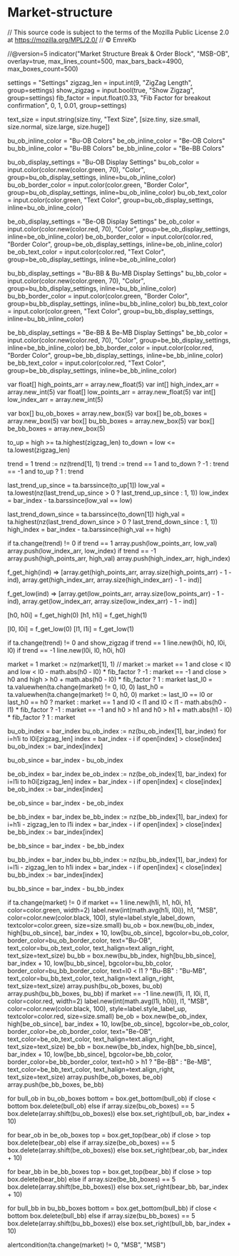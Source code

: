 # Market-structure
// This source code is subject to the terms of the Mozilla Public License 2.0 at https://mozilla.org/MPL/2.0/
// © EmreKb

//@version=5
indicator("Market Structure Break & Order Block", "MSB-OB", overlay=true, max_lines_count=500, max_bars_back=4900, max_boxes_count=500)

settings = "Settings"
zigzag_len = input.int(9, "ZigZag Length", group=settings)
show_zigzag = input.bool(true, "Show Zigzag", group=settings)
fib_factor = input.float(0.33, "Fib Factor for breakout confirmation", 0, 1, 0.01, group=settings)

text_size = input.string(size.tiny, "Text Size", [size.tiny, size.small, size.normal, size.large, size.huge])

bu_ob_inline_color = "Bu-OB Colors"
be_ob_inline_color = "Be-OB Colors"
bu_bb_inline_color = "Bu-BB Colors"
be_bb_inline_color = "Be-BB Colors"

bu_ob_display_settings = "Bu-OB Display Settings"
bu_ob_color = input.color(color.new(color.green, 70), "Color", group=bu_ob_display_settings, inline=bu_ob_inline_color)
bu_ob_border_color = input.color(color.green, "Border Color", group=bu_ob_display_settings, inline=bu_ob_inline_color)
bu_ob_text_color = input.color(color.green, "Text Color", group=bu_ob_display_settings, inline=bu_ob_inline_color)

be_ob_display_settings = "Be-OB Display Settings"
be_ob_color = input.color(color.new(color.red, 70), "Color", group=be_ob_display_settings, inline=be_ob_inline_color)
be_ob_border_color = input.color(color.red, "Border Color", group=be_ob_display_settings, inline=be_ob_inline_color)
be_ob_text_color = input.color(color.red, "Text Color", group=be_ob_display_settings, inline=be_ob_inline_color)

bu_bb_display_settings = "Bu-BB & Bu-MB Display Settings"
bu_bb_color = input.color(color.new(color.green, 70), "Color", group=bu_bb_display_settings, inline=bu_bb_inline_color)
bu_bb_border_color = input.color(color.green, "Border Color", group=bu_bb_display_settings, inline=bu_bb_inline_color)
bu_bb_text_color = input.color(color.green, "Text Color", group=bu_bb_display_settings, inline=bu_bb_inline_color)

be_bb_display_settings = "Be-BB & Be-MB Display Settings"
be_bb_color = input.color(color.new(color.red, 70), "Color", group=be_bb_display_settings, inline=be_bb_inline_color)
be_bb_border_color = input.color(color.red, "Border Color", group=be_bb_display_settings, inline=be_bb_inline_color)
be_bb_text_color = input.color(color.red, "Text Color", group=be_bb_display_settings, inline=be_bb_inline_color)


var float[] high_points_arr = array.new_float(5)
var int[] high_index_arr = array.new_int(5)
var float[] low_points_arr = array.new_float(5)
var int[] low_index_arr = array.new_int(5)

var box[] bu_ob_boxes = array.new_box(5)
var box[] be_ob_boxes = array.new_box(5)
var box[] bu_bb_boxes = array.new_box(5)
var box[] be_bb_boxes = array.new_box(5)

to_up = high >= ta.highest(zigzag_len)
to_down = low <= ta.lowest(zigzag_len)

trend = 1
trend := nz(trend[1], 1)
trend := trend == 1 and to_down ? -1 : trend == -1 and to_up ? 1 : trend

last_trend_up_since = ta.barssince(to_up[1])
low_val = ta.lowest(nz(last_trend_up_since > 0 ? last_trend_up_since : 1, 1))
low_index = bar_index - ta.barssince(low_val == low)

last_trend_down_since = ta.barssince(to_down[1])
high_val = ta.highest(nz(last_trend_down_since > 0 ? last_trend_down_since : 1, 1))
high_index = bar_index - ta.barssince(high_val == high)

if ta.change(trend) != 0
    if trend == 1
        array.push(low_points_arr, low_val)
        array.push(low_index_arr, low_index)
    if trend == -1
        array.push(high_points_arr, high_val)
        array.push(high_index_arr, high_index)


f_get_high(ind) =>
    [array.get(high_points_arr, array.size(high_points_arr) - 1 - ind), array.get(high_index_arr, array.size(high_index_arr) - 1 - ind)]


f_get_low(ind) =>
    [array.get(low_points_arr, array.size(low_points_arr) - 1 - ind), array.get(low_index_arr, array.size(low_index_arr) - 1 - ind)]


[h0, h0i] = f_get_high(0)
[h1, h1i] = f_get_high(1)

[l0, l0i] = f_get_low(0)
[l1, l1i] = f_get_low(1)

if ta.change(trend) != 0 and show_zigzag
    if trend == 1
        line.new(h0i, h0, l0i, l0)
    if trend == -1
        line.new(l0i, l0, h0i, h0)

market = 1
market := nz(market[1], 1)
// market := market == 1 and close < l0 and low < l0 - math.abs(h0 - l0) * fib_factor ? -1 : market == -1 and close > h0 and high > h0 + math.abs(h0 - l0) * fib_factor ? 1 : market
last_l0 = ta.valuewhen(ta.change(market) != 0, l0, 0)
last_h0 = ta.valuewhen(ta.change(market) != 0, h0, 0)
market := last_l0 == l0 or last_h0 == h0 ? market : market == 1 and l0 < l1 and l0 < l1 - math.abs(h0 - l1) * fib_factor ? -1 : market == -1 and h0 > h1 and h0 > h1 + math.abs(h1 - l0) * fib_factor ? 1 : market

bu_ob_index = bar_index
bu_ob_index := nz(bu_ob_index[1], bar_index)
for i=h1i to l0i[zigzag_len]
    index = bar_index - i 
    if open[index] > close[index]
        bu_ob_index := bar_index[index]

bu_ob_since = bar_index - bu_ob_index

be_ob_index = bar_index
be_ob_index := nz(be_ob_index[1], bar_index)
for i=l1i to h0i[zigzag_len]
    index = bar_index - i 
    if open[index] < close[index]
        be_ob_index := bar_index[index]

be_ob_since = bar_index - be_ob_index

be_bb_index = bar_index
be_bb_index := nz(be_bb_index[1], bar_index)
for i=h1i - zigzag_len to l1i
    index = bar_index - i
    if open[index] > close[index]
        be_bb_index := bar_index[index]

be_bb_since = bar_index - be_bb_index

bu_bb_index = bar_index
bu_bb_index := nz(bu_bb_index[1], bar_index)
for i=l1i - zigzag_len to h1i
    index = bar_index - i
    if open[index] < close[index]
        bu_bb_index := bar_index[index]

bu_bb_since = bar_index - bu_bb_index

if ta.change(market) != 0
    if market == 1
        line.new(h1i, h1, h0i, h1, color=color.green, width=2)
        label.new(int(math.avg(h1i, l0i)), h1, "MSB", color=color.new(color.black, 100), style=label.style_label_down, textcolor=color.green, size=size.small)
        bu_ob = box.new(bu_ob_index, high[bu_ob_since], bar_index + 10, low[bu_ob_since], bgcolor=bu_ob_color, border_color=bu_ob_border_color, text="Bu-OB", text_color=bu_ob_text_color, text_halign=text.align_right, text_size=text_size)
        bu_bb = box.new(bu_bb_index, high[bu_bb_since], bar_index + 10, low[bu_bb_since], bgcolor=bu_bb_color, border_color=bu_bb_border_color, text=l0 < l1 ? "Bu-BB" : "Bu-MB", text_color=bu_bb_text_color, text_halign=text.align_right, text_size=text_size)
        array.push(bu_ob_boxes, bu_ob)
        array.push(bu_bb_boxes, bu_bb)
    if market == -1
        line.new(l1i, l1, l0i, l1, color=color.red, width=2)
        label.new(int(math.avg(l1i, h0i)), l1, "MSB", color=color.new(color.black, 100), style=label.style_label_up, textcolor=color.red, size=size.small)
        be_ob = box.new(be_ob_index, high[be_ob_since], bar_index + 10, low[be_ob_since], bgcolor=be_ob_color, border_color=be_ob_border_color, text="Be-OB", text_color=be_ob_text_color, text_halign=text.align_right, text_size=text_size)
        be_bb = box.new(be_bb_index, high[be_bb_since], bar_index + 10, low[be_bb_since], bgcolor=be_bb_color, border_color=be_bb_border_color, text=h0 > h1 ? "Be-BB" : "Be-MB", text_color=be_bb_text_color, text_halign=text.align_right, text_size=text_size)
        array.push(be_ob_boxes, be_ob)
        array.push(be_bb_boxes, be_bb)

for bull_ob in bu_ob_boxes
    bottom = box.get_bottom(bull_ob)
    if close < bottom
        box.delete(bull_ob)
    else if array.size(bu_ob_boxes) == 5
        box.delete(array.shift(bu_ob_boxes))
    else
        box.set_right(bull_ob, bar_index + 10)
    
for bear_ob in be_ob_boxes
    top = box.get_top(bear_ob)
    if close > top
        box.delete(bear_ob)
    else if array.size(be_ob_boxes) == 5
        box.delete(array.shift(be_ob_boxes))
    else
        box.set_right(bear_ob, bar_index + 10)
        
for bear_bb in be_bb_boxes
    top = box.get_top(bear_bb)
    if close > top
        box.delete(bear_bb)
    else if array.size(be_bb_boxes) == 5
        box.delete(array.shift(be_bb_boxes))
    else
        box.set_right(bear_bb, bar_index + 10)
        
for bull_bb in bu_bb_boxes
    bottom = box.get_bottom(bull_bb)
    if close < bottom
        box.delete(bull_bb)
    else if array.size(bu_bb_boxes) == 5
        box.delete(array.shift(bu_bb_boxes))
    else
        box.set_right(bull_bb, bar_index + 10)
        
alertcondition(ta.change(market) != 0, "MSB", "MSB")
